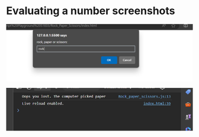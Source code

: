 # Evaluating a number screenshots

![Input](screenshots/input.png)

![Output](screenshots/output.png)
